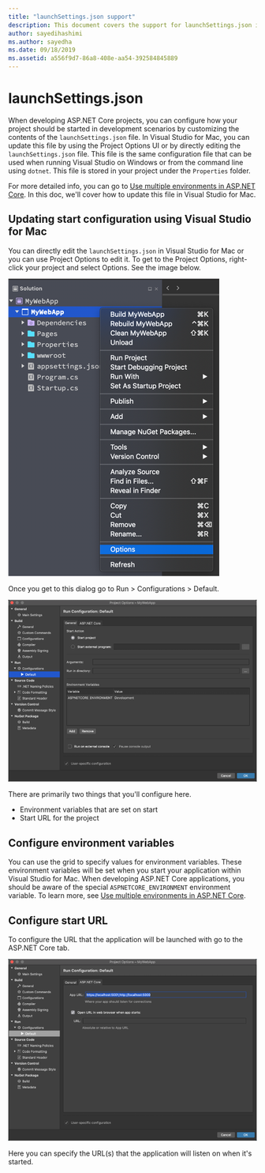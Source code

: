 ```yaml
---
title: "launchSettings.json support"
description: This document covers the support for launchSettings.json in Visual Studio for Mac
author: sayedihashimi
ms.author: sayedha
ms.date: 09/18/2019
ms.assetid: a556f9d7-86a8-408e-aa54-392584845889
---
```


# launchSettings.json

When developing ASP.NET Core projects, you can configure how your project should be started in development scenarios by customizing the contents of the `launchSettings.json` file. In Visual Studio for Mac, you can update this file by using the Project Options UI or by directly editing the `launchSettings.json` file. This file is the same configuration file that can be used when running Visual Studio on Windows or from the command line using `dotnet`. This file is stored in your project under the `Properties` folder.

For more detailed info, you can go to [Use multiple environments in ASP.NET Core](https://docs.microsoft.com/en-us/aspnet/core/fundamentals/environments). In this doc, we'll cover how to update this file in Visual Studio for Mac.

## Updating start configuration using Visual Studio for Mac

You can directly edit the `launchSettings.json` in Visual Studio for Mac or you can use Project Options to edit it. To get to the Project Options, right-click your project and select Options. See the image below.

![project context menu options selected](media/vsmac-ctx-proj-options.png)

Once you get to this dialog go to Run > Configurations > Default.

![run configurations default](media/vsmac-run-config-default.png)

There are primarily two things that you'll configure here.

 - Environment variables that are set on start
 - Start URL for the project

## Configure environment variables

You can use the grid to specify values for environment variables. These environment variables will be set when you start your application within Visual Studio for Mac. When developing ASP.NET Core applications, you should be aware of the special `ASPNETCORE_ENVIRONMENT` environment variable. To learn more, see [Use multiple environments in ASP.NET Core](https://docs.microsoft.com/en-us/aspnet/core/fundamentals/environments).


## Configure start URL

To configure the URL that the application will be launched with go to the ASP.NET Core tab.

![proj options start url](media/vsmac-run-config-default-aspnetcore.png)

Here you can specify the URL(s) that the application will listen on when it's started.